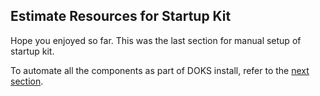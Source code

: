 ## Estimate Resources for Startup Kit 

<TBD>

Hope you enjoyed so far. This was the last section for manual setup of startup kit.

To automate all the components as part of DOKS install, refer to the [next section](50-automate-with-terraform-flux).
